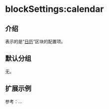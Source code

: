# blockSettings:calendar

## 介绍

表示的是“[日历](https://docs-cn.nocobase.com/handbook/calendar)”区块的配置项。

## 默认分组

无。

## 扩展示例

参考：...
